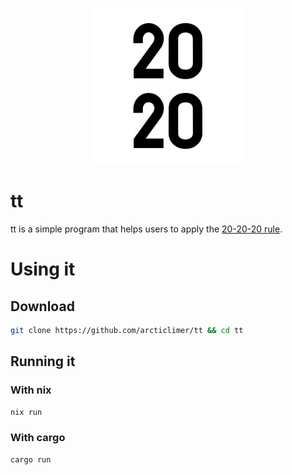 <p align="center">
  <img src="tt/assets/ttlogo.jpg" width=250 height=250 />
</p>

# tt 

tt is a simple program that helps users to apply the [20-20-20 rule](https://www.healthline.com/health/eye-health/20-20-20-rule).

# Using it
## Download
```bash
git clone https://github.com/arcticlimer/tt && cd tt
```

## Running it

### With nix
```bash
nix run

```
### With cargo
```bash
cargo run
```
